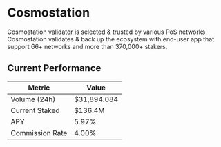 # Cosmostation

Cosmostation validator is selected & trusted by various PoS networks. Cosmostation validates & back up the ecosystem with end-user app that support 66+ networks and more than 370,000+ stakers.

## Current Performance

| Metric    | Value |
|-----------------|-------------|
| Volume (24h)    | $31,894.084 |
| Current Staked  | $136.4M     |
| APY             | 5.97%       |
| Commission Rate | 4.00%       |